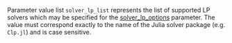 Parameter value list `solver_lp_list` represents the list of supported LP solvers which may be specified for the [solver\_lp\_options](@ref) parameter.
The value must correspond exactly to the name of the Julia solver package (e.g. `Clp.jl`) and is case sensitive.